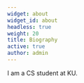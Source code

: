 ```yaml
---
widget: about
widget_id: about
headless: true
weight: 20
title: Biography
active: true
author: admin
---
```

I am a CS student at KU.